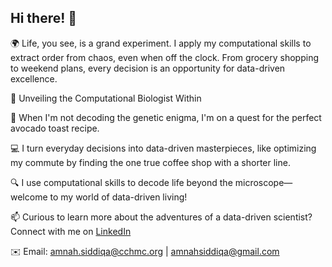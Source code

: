 ## Hi there! 👋

<div align="left">
  <p> 🌍 Life, you see, is a grand experiment. I apply my computational skills to extract order from chaos, even when off the clock. From grocery shopping to weekend plans, every decision is an opportunity for data-driven excellence.</p>
  <p>🔬 Unveiling the Computational Biologist Within</p>
  <p>🧬 When I'm not decoding the genetic enigma, I'm on a quest for the perfect avocado toast recipe.</p>
  <p>💻 I turn everyday decisions into data-driven masterpieces, like optimizing my commute by finding the one true coffee shop with a shorter line.</p>
  <p>🔍 I use computational skills to decode life beyond the microscope—welcome to my world of data-driven living!</p>
</div>


📫 Curious to learn more about the adventures of a data-driven scientist? Connect with me on [LinkedIn](https://www.linkedin.com/in/amnahsiddiqa/)

✉️ Email: [amnah.siddiqa@cchmc.org](mailto:amnah.siddiqa@cchmc.org) | [amnahsiddiqa@gmail.com](mailto:amnahsiddiqa@gmail.com)
